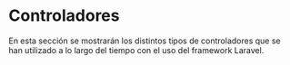 # Controladores

En esta sección se mostrarán los distintos tipos de controladores que se han utilizado a lo largo del tiempo con el uso del framework Laravel.


